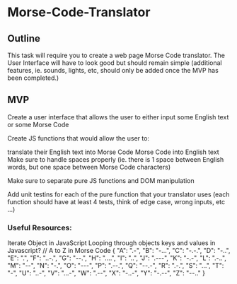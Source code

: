 # Morse-Code-Translator

## Outline

This task will require you to create a web page Morse Code translator. The User Interface will have to look good but should remain simple (additional features, ie. sounds, lights, etc, should only be added once the MVP has been completed.)

## MVP

Create a user interface that allows the user to either input some English text or some Morse Code

Create JS functions that would allow the user to:

translate their English text into Morse Code
Morse Code into English text
Make sure to handle spaces properly (ie. there is 1 space between English words, but one space between Morse Code characters)

Make sure to separate pure JS functions and DOM manipulation

Add unit testins for each of the pure function that your translator uses (each function should have at least 4 tests, think of edge case, wrong inputs, etc ...)

### Useful Resources:

Iterate Object in JavaScript
Looping through objects keys and values in Javascript?
// A to Z in Morse Code
{
"A": ".-",
"B": "-...",
"C": "-.-.",
"D": "-..",
"E": ".",
"F": "..-.",
"G": "--.",
"H": "....",
"I": "..",
"J": ".---",
"K": "-.-",
"L": ".-..",
"M": "--",
"N": "-.",
"O": "---",
"P": ".--.",
"Q": "--.-",
"R": ".-.",
"S": "...",
"T": "-",
"U": "..-",
"V": "...-",
"W": ".--",
"X": "-..-",
"Y": "-.--",
"Z": "--.."
}
